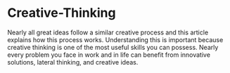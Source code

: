 # Creative-Thinking

  
Nearly all great ideas follow a similar creative process and this article explains how this process works. Understanding this is important because creative thinking is one of the most useful skills you can possess. Nearly every problem you face in work and in life can benefit from innovative solutions, lateral thinking, and creative ideas.